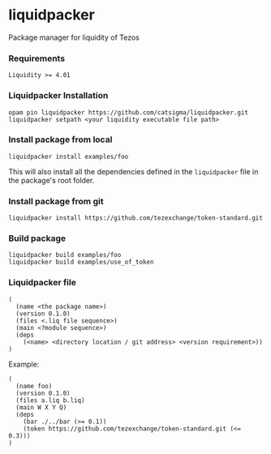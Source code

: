 # liquidpacker
Package manager for liquidity of Tezos

### Requirements
```
Liquidity >= 4.01
```

### Liquidpacker Installation
```
opam pin liquidpacker https://github.com/catsigma/liquidpacker.git
liquidpacker setpath <your liquidity executable file path>
```

### Install package from local
```
liquidpacker install examples/foo
```
This will also install all the dependencies defined in the `liquidpacker` file in the package's root folder.

### Install package from git
```
liquidpacker install https://github.com/tezexchange/token-standard.git
```

### Build package
```
liquidpacker build examples/foo
liquidpacker build examples/use_of_token
```

### Liquidpacker file
```
(
  (name <the package name>)
  (version 0.1.0)
  (files <.liq file sequence>)
  (main <?module sequence>)
  (deps 
    (<name> <directory location / git address> <version requirement>))
)
```

Example:
```
(
  (name foo)
  (version 0.1.0)
  (files a.liq b.liq)
  (main W X Y Q)
  (deps 
    (bar ./../bar (>= 0.1))
    (token https://github.com/tezexchange/token-standard.git (<= 0.3)))
)
```